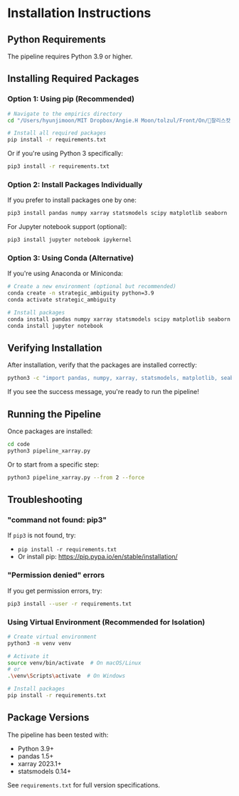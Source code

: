 # Installation Instructions

## Python Requirements

The pipeline requires Python 3.9 or higher.

## Installing Required Packages

### Option 1: Using pip (Recommended)

```bash
# Navigate to the empirics directory
cd "/Users/hyunjimoon/MIT Dropbox/Angie.H Moon/tolzul/Front/On/💌찰리스캇 러브레터 플젝/strategic ambiguity/empirics"

# Install all required packages
pip install -r requirements.txt
```

Or if you're using Python 3 specifically:
```bash
pip3 install -r requirements.txt
```

### Option 2: Install Packages Individually

If you prefer to install packages one by one:

```bash
pip3 install pandas numpy xarray statsmodels scipy matplotlib seaborn
```

For Jupyter notebook support (optional):
```bash
pip3 install jupyter notebook ipykernel
```

### Option 3: Using Conda (Alternative)

If you're using Anaconda or Miniconda:

```bash
# Create a new environment (optional but recommended)
conda create -n strategic_ambiguity python=3.9
conda activate strategic_ambiguity

# Install packages
conda install pandas numpy xarray statsmodels scipy matplotlib seaborn
conda install jupyter notebook
```

## Verifying Installation

After installation, verify that the packages are installed correctly:

```bash
python3 -c "import pandas, numpy, xarray, statsmodels, matplotlib, seaborn; print('✅ All packages installed successfully!')"
```

If you see the success message, you're ready to run the pipeline!

## Running the Pipeline

Once packages are installed:

```bash
cd code
python3 pipeline_xarray.py
```

Or to start from a specific step:
```bash
python3 pipeline_xarray.py --from 2 --force
```

## Troubleshooting

### "command not found: pip3"

If `pip3` is not found, try:
- `pip install -r requirements.txt`
- Or install pip: https://pip.pypa.io/en/stable/installation/

### "Permission denied" errors

If you get permission errors, try:
```bash
pip3 install --user -r requirements.txt
```

### Using Virtual Environment (Recommended for Isolation)

```bash
# Create virtual environment
python3 -m venv venv

# Activate it
source venv/bin/activate  # On macOS/Linux
# or
.\venv\Scripts\activate  # On Windows

# Install packages
pip install -r requirements.txt
```

## Package Versions

The pipeline has been tested with:
- Python 3.9+
- pandas 1.5+
- xarray 2023.1+
- statsmodels 0.14+

See `requirements.txt` for full version specifications.

